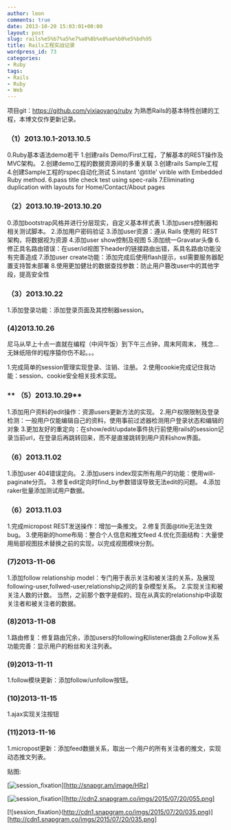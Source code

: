 ```yaml
---
author: leon
comments: true
date: 2013-10-20 15:03:01+00:00
layout: post
slug: rails%e5%b7%a5%e7%a8%8b%e8%ae%b0%e5%bd%95
title: Rails工程实战记录
wordpress_id: 73
categories:
- Ruby
tags:
- Rails
- Ruby
- Web
---
```


项目git：https://github.com/yixiaoyang/ruby
为熟悉Rails的基本特性创建的工程，本博文仅作更新记录。


### **（1）2013.10.1-2013.10.5**


0.Ruby基本语法demo若干
1.创建rails Demo/First工程，了解基本的REST操作及MVC架构。
2.创建demo工程的数据资源间的多重关联
3.创建rails Sample工程
4.创建Sample工程的rspec自动化测试
5.instant '@title' virible with Embedded Ruby method.
6.pass title check test using spec-rails
7.Eliminating duplication with layouts for Home/Contact/About pages



### **（2）2013.10.19-2013.10.20**


0.添加bootstrap风格并进行分层现实，自定义基本样式表
1.添加users控制器和相关测试脚本。
2.添加用户密码验证
3.添加user资源：遵从 Rails 使用的 REST 架构，将数据视为资源
4.添加user show控制及视图
5.添加统一Gravatar头像
6.修正具名路由错误：在user/id视图下header的链接路由出错，系具名路由功能没有完善造成
7.添加user create功能：添加完成后使用flash提示，ssl需要服务器配置支持暂未部署
8.使用更加健壮的数据查找参数：防止用户篡改user中的其他字段，提高安全性

### （3）2013.10.22

1.添加登录功能：添加登录页面及其控制器session。


### **(4)2013.10.26**


尼马从早上十点一直就在编程（中间午饭）到下午三点钟，周末阿周末， 残念...无妹纸陪伴的程序猿你伤不起。。。


1.完成简单的session管理实现登录、注销、注册。
2.使用cookie完成记住我功能：session、cookie安全相关技术实现。


### ** （5）2013.10.29**


1.添加用户资料的edit操作：资源users更新方法的实现。
2.用户权限限制及登录检测：一般用户仅能编辑自己的资料，使用事前过滤器检测用户登录状态和编辑的对象
3.更加友好的重定向：在show/edit/update事件执行前使用rails的session记录当前url，在登录后再跳转回来，而不是直接跳转到用户资料show界面。


### （6）2013.11.02


1.添加user 404错误定向。
2.添加users index现实所有用户的功能：使用will-paginate分页。
3.修复edit定向时find_by参数错误导致无法edit的问题。
4.添加raker批量添加测试用户数据。


### （6）2013.11.03


1.完成micropost REST发送操作：增加一条推文。
2.修复页面@title无法生效bug。
3.使用新的home布局：整合个人信息和推文feed
4.优化页面结构：大量使用局部视图技术替换之前的实现，以完成视图模块分割。


### (7)2013-11-06


1.添加follow relationship model：专门用于表示关注和被关注的关系，及展现following-user,follwed-user,relationship之间的复杂模型关系。
2.实现关注和被关注人数的计数。
当然，之前那个数字是假的，现在从真实的relationship中读取关注者和被关注者的数据。

### (8)2013-11-08


1.路由修复：修复路由冗余，添加users的following和listener路由
2.Follow关系功能完善：显示用户的粉丝和关注列表。



### (9)2013-11-11


1.follow模块更新：添加follow/unfollow按钮。



### (10)2013-11-15


1.ajax实现关注按钮


### (11)2013-11-16


1.micropost更新：添加feed数据关系，取出一个用户的所有关注者的推文，实现动态推文列表。

贴图:

[![session_fixation](http://snapgr.am/image/HRz)][http://snapgr.am/image/HRz]

[![session_fixation](http://cdn2.snapgram.co/imgs/2015/07/20/055.png)][http://cdn2.snapgram.co/imgs/2015/07/20/055.png]

[![session_fixation}(http://cdn1.snapgram.co/imgs/2015/07/20/035.png)][http://cdn1.snapgram.co/imgs/2015/07/20/035.png]

